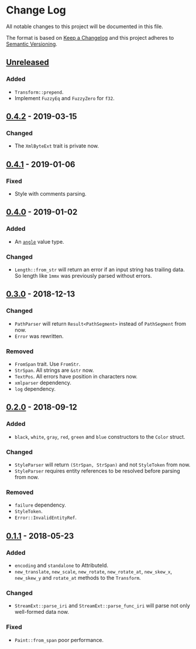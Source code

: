 # Change Log
All notable changes to this project will be documented in this file.

The format is based on [Keep a Changelog](http://keepachangelog.com/)
and this project adheres to [Semantic Versioning](http://semver.org/).

## [Unreleased]
### Added
- `Transform::prepend`.
- Implement `FuzzyEq` and `FuzzyZero` for `f32`.

## [0.4.2] - 2019-03-15
### Changed
- The `XmlByteExt` trait is private now.

## [0.4.1] - 2019-01-06
### Fixed
- Style with comments parsing.

## [0.4.0] - 2019-01-02
### Added
- An [`angle`](https://www.w3.org/TR/SVG11/types.html#DataTypeAngle) value type.

### Changed
- `Length::from_str` will return an error if an input string has trailing data.
  So length like `1mmx` was previously parsed without errors.

## [0.3.0] - 2018-12-13
### Changed
- `PathParser` will return `Result<PathSegment>` instead of `PathSegment` from now.
- `Error` was rewritten.

### Removed
- `FromSpan` trait. Use `FromStr`.
- `StrSpan`. All strings are `&str` now.
- `TextPos`. All errors have position in characters now.
- `xmlparser` dependency.
- `log` dependency.

## [0.2.0] - 2018-09-12
### Added
- `black`, `white`, `gray`, `red`, `green` and `blue` constructors to the `Color` struct.

### Changed
- `StyleParser` will return `(StrSpan, StrSpan)` and not `StyleToken` from now.
- `StyleParser` requires entity references to be resolved before parsing from now.

### Removed
- `failure` dependency.
- `StyleToken`.
- `Error::InvalidEntityRef`.

## [0.1.1] - 2018-05-23
### Added
- `encoding` and `standalone` to AttributeId.
- `new_translate`, `new_scale`, `new_rotate`, `new_rotate_at`, `new_skew_x`, `new_skew_y`
  and `rotate_at` methods to the `Transform`.

### Changed
- `StreamExt::parse_iri` and `StreamExt::parse_func_iri` will parse
  not only well-formed data now.

### Fixed
- `Paint::from_span` poor performance.

[Unreleased]: https://github.com/RazrFalcon/svgtypes/compare/v0.4.2...HEAD
[0.4.2]: https://github.com/RazrFalcon/svgtypes/compare/v0.4.1...v0.4.2
[0.4.1]: https://github.com/RazrFalcon/svgtypes/compare/v0.4.0...v0.4.1
[0.4.0]: https://github.com/RazrFalcon/svgtypes/compare/v0.3.0...v0.4.0
[0.3.0]: https://github.com/RazrFalcon/svgtypes/compare/v0.2.0...v0.3.0
[0.2.0]: https://github.com/RazrFalcon/svgtypes/compare/v0.1.1...v0.2.0
[0.1.1]: https://github.com/RazrFalcon/svgtypes/compare/v0.1.0...v0.1.1
